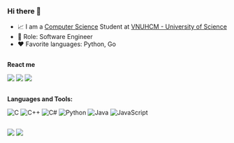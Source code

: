### Hi there 👋

- 📈 I am a [Computer Science](https://www.fit.hcmus.edu.vn/vn/Default.aspx?tabid=325) Student at [VNUHCM - University of Science](https://www.hcmus.edu.vn/)
- 💼 Role: Software Engineer
- ❤️ Favorite languages: Python, Go

##
**React me**  
<div> 
 <a href="https://www.linkedin.com/in/pnphuc" target="_blank"><img src="https://img.shields.io/badge/-LinkedIn-%230077B5?style=for-the-badge&logo=linkedin&logoColor=white" target="_blank"></a> 
 	<a href="https://www.facebook.com/nghiaphuc21.09/" target="_blank"><img src="https://img.shields.io/static/v1?style=for-the-badge&message=Facebook&color=1877F2&logo=Facebook&logoColor=FFFFFF&label=" target="_blank"></a>
  <a href = "mailto:pnphuc.creative@gmail.com"><img src="https://img.shields.io/badge/-Gmail-%23333?style=for-the-badge&logo=gmail&logoColor=white" target="_blank"></a>
  
</div>

##
**Languages and Tools:**  

![C](https://img.shields.io/badge/c-%2300599C.svg?style=for-the-badge&logo=c&logoColor=white)
![C++](https://img.shields.io/badge/c++-%2300599C.svg?style=for-the-badge&logo=c%2B%2B&logoColor=white)
![C#](https://img.shields.io/badge/c%23-%23239120.svg?style=for-the-badge&logo=c-sharp&logoColor=white)
![Python](https://img.shields.io/badge/python-3670A0?style=for-the-badge&logo=python&logoColor=ffdd54)
![Java](https://img.shields.io/badge/java-%23ED8B00.svg?style=for-the-badge&logo=openjdk&logoColor=white)
![JavaScript](https://img.shields.io/badge/javascript-%23323330.svg?style=for-the-badge&logo=javascript&logoColor=%23F7DF1E)
 
##
![](https://github-readme-stats.vercel.app/api?username=pnphuc&show_icons=true&include_all_commits=true&theme=buefy&hide_border=true)
![](https://github-readme-stats.vercel.app/api/top-langs/?username=pnphuc&layout=compact&theme=buefy&hide_border=true)
